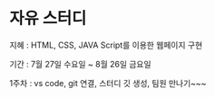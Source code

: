 # 자유 스터디 

지혜 : HTML, CSS, JAVA Script를 이용한 웹페이지 구현

기간 : 7월 27일 수요일 ~ 8월 26일 금요일

1주차 : vs code, git 연결, 스터디 깃 생성, 팀원 만나기~~~
